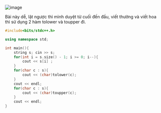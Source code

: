 ![image](https://github.com/Llam-a/Practice_Cpp/assets/115911041/32d991e2-89ff-4552-9cc3-d6cc20588a26)

Bài này dễ, lật ngược thì mình duyệt từ cuối đến đầu, viết thường và viết hoa thì sử dụng 2 hàm tolower và toupper đi.

```cpp
#include<bits/stdc++.h>

using namespace std;

int main(){
    string s; cin >> s;
    for(int i = s.size() - 1; i >= 0; i--){
        cout << s[i] ;
    }
    for(char c : s){
        cout << (char)tolower(c);
    }
    cout << endl;
    for(char c : s){
        cout << (char)toupper(c);
    }
    cout << endl;
}
```
